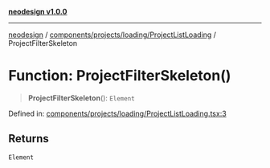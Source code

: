 [**neodesign v1.0.0**](../../../../../README.md)

***

[neodesign](../../../../../modules.md) / [components/projects/loading/ProjectListLoading](../README.md) / ProjectFilterSkeleton

# Function: ProjectFilterSkeleton()

> **ProjectFilterSkeleton**(): `Element`

Defined in: [components/projects/loading/ProjectListLoading.tsx:3](https://github.com/mladjom/neodesign/blob/12ebc446849a001345c104056aef95c6372b148e/components/projects/loading/ProjectListLoading.tsx#L3)

## Returns

`Element`
